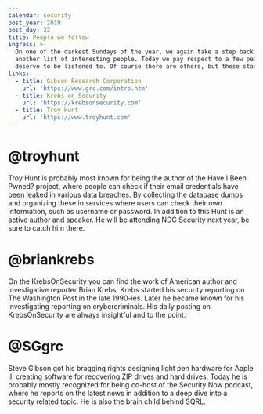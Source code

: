 ```yaml
---
calendar: security
post_year: 2019
post_day: 22
title: People we follow
ingress: >-
  On one of the darkest Sundays of the year, we again take a step back give you
  another list of interesting people. Today we pay respect to a few people that
  deserve to be listened to. Of course there are others, but these stand out.
links:
  - title: Gibson Research Corporation
    url: 'https://www.grc.com/intro.htm'
  - title: Krebs on Security
    url: 'https://krebsonsecurity.com'
  - title: Troy Hunt
    url: 'https://www.troyhunt.com'
---
```

# @troyhunt

Troy Hunt is probably most known for being the author of the Have I Been Pwned? project, where people can check if their email credentials have been leaked in various data breaches. By collecting the database dumps and organizing these in services where users can check their own information, such as username or password. In addition to this Hunt is an active author and speaker. He will be attending NDC Security next year, be sure to catch him there.

# @briankrebs

On the KrebsOnSecurity you can find the work of American author and investigative reporter Brian Krebs. Krebs started his security reporting on The Washington Post in the late 1990-ies. Later he became known for his investigating reporting on crybercriminals. His daily posting on KrebsOnSecurity are always insightful and to the point. 

# @SGgrc

Steve Gibson got his bragging rights designing light pen hardware for Apple II, creating software for recovering ZIP drives and hard drives. Today he is probably mostly recognized for being co-host of the Security Now podcast, where he reports on the latest news in addition to a deep dive into a security related topic. He is also the brain child behind SQRL.
